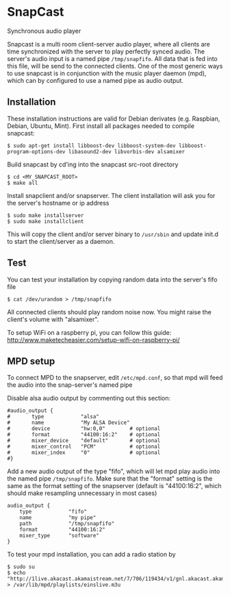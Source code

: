 SnapCast
========

Synchronous audio player

Snapcast is a multi room client-server audio player, where all clients are time synchronized with the server to play perfectly synced audio.
The server's audio input is a named pipe `/tmp/snapfifo`. All data that is fed into this file, will be send to the connected clients. One of the most generic ways to use snapcast is in conjunction with the music player daemon (mpd), which can by configured to use a named pipe as audio output.


Installation
------------
These installation instructions are valid for Debian derivates (e.g. Raspbian, Debian, Ubuntu, Mint).
First install all packages needed to compile snapcast:

    $ sudo apt-get install libboost-dev libboost-system-dev libboost-program-options-dev libasound2-dev libvorbis-dev alsamixer

Build snapcast by cd'ing into the snapcast src-root directory

    $ cd <MY_SNAPCAST_ROOT>
    $ make all
    
Install snapclient and/or snapserver. The client installation will ask you for the server's hostname or ip address

    $ sudo make installserver
    $ sudo make installclient

This will copy the client and/or server binary to `/usr/sbin` and update init.d to start the client/server as a daemon.


Test
----
You can test your installation by copying random data into the server's fifo file

    $ cat /dev/urandom > /tmp/snapfifo

All connected clients should play random noise now. You might raise the client's volume with "alsamixer".


To setup WiFi on a raspberry pi, you can follow this guide:
http://www.maketecheasier.com/setup-wifi-on-raspberry-pi/


MPD setup
---------
To connect MPD to the snapserver, edit `/etc/mpd.conf`, so that mpd will feed the audio into the snap-server's named pipe

Disable alsa audio output by commenting out this section:

    #audio_output {
    #       type            "alsa"
    #       name            "My ALSA Device"
    #       device          "hw:0,0"        # optional
    #       format          "44100:16:2"    # optional
    #       mixer_device    "default"       # optional
    #       mixer_control   "PCM"           # optional
    #       mixer_index     "0"             # optional
    #}

Add a new audio output of the type "fifo", which will let mpd play audio into the named pipe `/tmp/snapfifo`.
Make sure that the "format" setting is the same as the format setting of the snapserver (default is "44100:16:2", which should make resampling unnecessary in most cases)

    audio_output {
        type            "fifo"
        name            "my pipe"
        path            "/tmp/snapfifo" 
        format          "44100:16:2"
        mixer_type      "software"
    } 

To test your mpd installation, you can add a radio station by

    $ sudo su
    $ echo "http://1live.akacast.akamaistream.net/7/706/119434/v1/gnl.akacast.akamaistream.net/1live" > /var/lib/mpd/playlists/einslive.m3u
    
